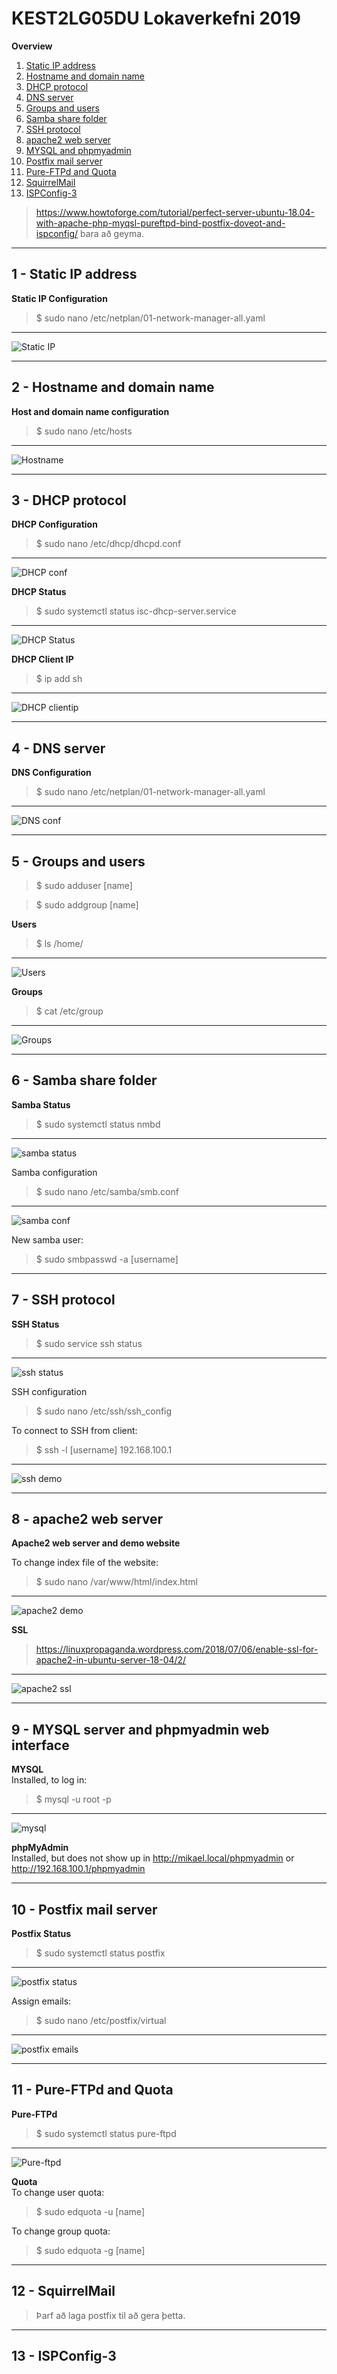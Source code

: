 # KEST2LG05DU Lokaverkefni 2019

**Overview**
1. [Static IP address](https://github.com/MikaelAndriIngason/KEST2LG05DU-Lokaverkefni-2019/blob/master/README.md#1---static-ip-address)
2. [Hostname and domain name](https://github.com/MikaelAndriIngason/KEST2LG05DU-Lokaverkefni-2019/blob/master/README.md#2---hostname-and-domain-name)
3. [DHCP protocol](https://github.com/MikaelAndriIngason/KEST2LG05DU-Lokaverkefni-2019/blob/master/README.md#3---dhcp-protocol) 
4. [DNS server](https://github.com/MikaelAndriIngason/KEST2LG05DU-Lokaverkefni-2019/blob/master/README.md#4---dns-server) 
5. [Groups and users](https://github.com/MikaelAndriIngason/KEST2LG05DU-Lokaverkefni-2019/blob/master/README.md#5---groups-and-users) 
6. [Samba share folder](https://github.com/MikaelAndriIngason/KEST2LG05DU-Lokaverkefni-2019/blob/master/README.md#6---samba-share-folder) 
7. [SSH protocol](https://github.com/MikaelAndriIngason/KEST2LG05DU-Lokaverkefni-2019/blob/master/README.md#7---ssh-protocol) 
8. [apache2 web server](https://github.com/MikaelAndriIngason/KEST2LG05DU-Lokaverkefni-2019/blob/master/README.md#8---apache2-web-server) 
9. [MYSQL and phpmyadmin](https://github.com/MikaelAndriIngason/KEST2LG05DU-Lokaverkefni-2019/blob/master/README.md#9---mysql-server-and-phpmyadmin-web-interface) 
10. [Postfix mail server](https://github.com/MikaelAndriIngason/KEST2LG05DU-Lokaverkefni-2019/blob/master/README.md#10---postfix-mail-server) 
11. [Pure-FTPd and Quota](https://github.com/MikaelAndriIngason/KEST2LG05DU-Lokaverkefni-2019/blob/master/README.md#11---purftpd-and-quota) 
12. [SquirrelMail](https://github.com/MikaelAndriIngason/KEST2LG05DU-Lokaverkefni-2019/blob/master/README.md#12---squirremail) 
13. [ISPConfig-3](https://github.com/MikaelAndriIngason/KEST2LG05DU-Lokaverkefni-2019/blob/master/README.md#13---ispconfig-3) 

> https://www.howtoforge.com/tutorial/perfect-server-ubuntu-18.04-with-apache-php-myqsl-pureftpd-bind-postfix-doveot-and-ispconfig/ bara að geyma.

---
## 1 - Static IP address

**Static IP Configuration**
> $ sudo nano /etc/netplan/01-network-manager-all.yaml
---
![Static IP](/screenshots/staticip.png)

---
## 2 - Hostname and domain name

**Host and domain name configuration**
> $ sudo nano /etc/hosts
---
![Hostname](/screenshots/hostdomainname.png)

---
## 3 - DHCP protocol

**DHCP Configuration**
> $ sudo nano /etc/dhcp/dhcpd.conf
---
![DHCP conf](/screenshots/dhcp1.png)

**DHCP Status**
> $ sudo systemctl status isc-dhcp-server.service
---
![DHCP Status](/screenshots/dhcp2.png)

**DHCP Client IP**
> $ ip add sh
---
![DHCP clientip](/screenshots/dhcp3.png)

---
## 4 - DNS server

**DNS Configuration**
> $ sudo nano /etc/netplan/01-network-manager-all.yaml
---
![DNS conf](/screenshots/dns.png)

---
## 5 - Groups and users

> $ sudo adduser [name]
  
> $ sudo addgroup [name]


**Users**
> $ ls /home/
---
![Users](/screenshots/users.png)

**Groups**
> $ cat /etc/group
---
![Groups](/screenshots/groups.png)

---
## 6 - Samba share folder

**Samba Status**
> $ sudo systemctl status nmbd
---
![samba status](/screenshots/samba1.png)

Samba configuration
> $ sudo nano /etc/samba/smb.conf
---
![samba conf](/screenshots/samba2.png)

New samba user:
> $ sudo smbpasswd -a [username] 

---
## 7 - SSH protocol

**SSH Status**
> $ sudo service ssh status
---
![ssh status](/screenshots/ssh1.png)

SSH configuration
> $ sudo nano /etc/ssh/ssh_config

To connect to SSH from client:
> $ ssh -l [username] 192.168.100.1
---
![ssh demo](/screenshots/ssh2.png)

---
## 8 - apache2 web server

**Apache2 web server and demo website**  

To change index file of the website:
> $ sudo nano /var/www/html/index.html
---
![apache2 demo](/screenshots/apache2.png)

**SSL**
> https://linuxpropaganda.wordpress.com/2018/07/06/enable-ssl-for-apache2-in-ubuntu-server-18-04/2/
---
![apache2 ssl](/screenshots/apache2_ssl.png)

---
## 9 - MYSQL server and phpmyadmin web interface

**MYSQL**  
Installed, to log in:
> $ mysql -u root -p
---
![mysql](/screenshots/mysql.png)

**phpMyAdmin**  
Installed, but does not show up in http://mikael.local/phpmyadmin or http://192.168.100.1/phpmyadmin

---
## 10 - Postfix mail server

**Postfix Status**
> $ sudo systemctl status postfix
---
![postfix status](/screenshots/postfix.png)

Assign emails:
> $ sudo nano /etc/postfix/virtual
---
![postfix emails](/screenshots/postfixemails.png)

---
## 11 - Pure-FTPd and Quota

**Pure-FTPd**
> $ sudo systemctl status pure-ftpd
---
![Pure-ftpd](/screenshots/pure-ftpd.png)

**Quota**  
To change user quota:
> $ sudo edquota -u [name]

To change group quota:
> $ sudo edquota -g [name]

---
## 12 - SquirrelMail

> Þarf að laga postfix til að gera þetta.

---
## 13 - ISPConfig-3
